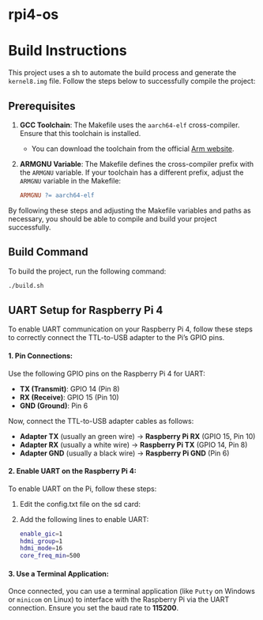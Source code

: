 # rpi4-os

# Build Instructions

This project uses a sh to automate the build process and generate the `kernel8.img` file. Follow the steps below to successfully compile the project:


## Prerequisites

1. **GCC Toolchain**: The Makefile uses the `aarch64-elf` cross-compiler. Ensure that this toolchain is installed.
   - You can download the toolchain from the official [Arm website](https://developer.arm.com/tools-and-software/open-source-software/developer-tools/gnu-toolchain/gnu-a/downloads).

2. **ARMGNU Variable**: The Makefile defines the cross-compiler prefix with the `ARMGNU` variable. If your toolchain has a different prefix, adjust the `ARMGNU` variable in the Makefile:

   ```makefile
   ARMGNU ?= aarch64-elf
   ```

By following these steps and adjusting the Makefile variables and paths as necessary, you should be able to compile and build your project successfully.

## Build Command

To build the project, run the following command:

```bash
./build.sh
```


## UART Setup for Raspberry Pi 4

To enable UART communication on your Raspberry Pi 4, follow these steps to correctly connect the TTL-to-USB adapter to the Pi’s GPIO pins.

#### 1. Pin Connections:
Use the following GPIO pins on the Raspberry Pi 4 for UART:

- **TX (Transmit)**: GPIO 14 (Pin 8)
- **RX (Receive)**: GPIO 15 (Pin 10)
- **GND (Ground)**: Pin 6

Now, connect the TTL-to-USB adapter cables as follows:

- **Adapter TX** (usually an green wire) → **Raspberry Pi RX** (GPIO 15, Pin 10)
- **Adapter RX** (usually a white wire) → **Raspberry Pi TX** (GPIO 14, Pin 8)
- **Adapter GND** (usually a black wire) → **Raspberry Pi GND** (Pin 6)

#### 2. Enable UART on the Raspberry Pi 4:
To enable UART on the Pi, follow these steps:

1. Edit the config.txt file on the sd card:

2. Add the following lines to enable UART:

   ```bash
   enable_gic=1
   hdmi_group=1
   hdmi_mode=16
   core_freq_min=500
   ```

#### 3. Use a Terminal Application:
Once connected, you can use a terminal application (like `Putty` on Windows or `minicom` on Linux) to interface with the Raspberry Pi via the UART connection. Ensure you set the baud rate to **115200**.

